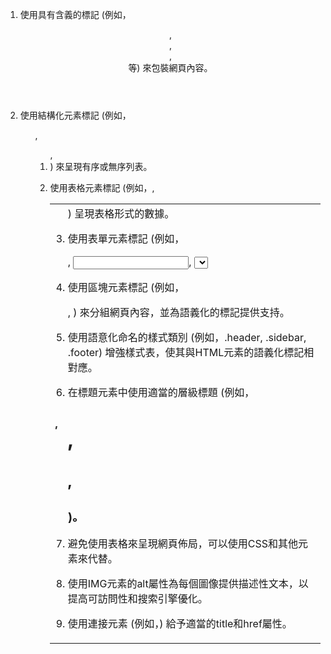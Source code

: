 

1. 使用具有含義的標記 (例如，<header>, <article>, <section>, <nav> 等) 來包裝網頁內容。

2. 使用結構化元素標記 (例如，<ul>, <ol>, <li>) 來呈現有序或無序列表。

3. 使用表格元素標記 (例如，<table>, <th>, <td>) 呈現表格形式的數據。

4. 使用表單元素標記 (例如，<form>, <input>, <select>) 呈現表單，包括輸入框、下拉列表、單選框和複選框。

5. 使用區塊元素標記 (例如，<div>, <span>) 來分組網頁內容，並為語義化的標記提供支持。

6. 使用語意化命名的樣式類別 (例如，.header, .sidebar, .footer) 增強樣式表，使其與HTML元素的語義化標記相對應。

7. 在標題元素中使用適當的層級標題 (例如，<h1>, <h2>, <h3>)。

8. 避免使用表格來呈現網頁佈局，可以使用CSS和其他元素來代替。

9. 使用IMG元素的alt屬性為每個圖像提供描述性文本，以提高可訪問性和搜索引擎優化。

10. 使用連接元素 (例如，<a>) 給予適當的title和href屬性。